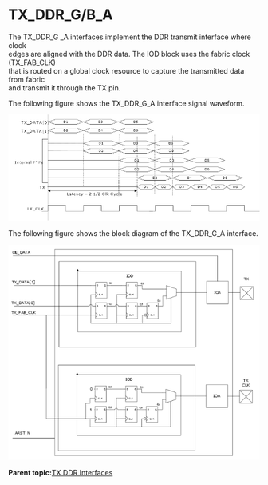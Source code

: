 # TX\_DDR\_G/B\_A

The TX\_DDR\_G \_A interfaces implement the DDR transmit interface where clock<br /> edges are aligned with the DDR data. The IOD block uses the fabric clock \(TX\_FAB\_CLK\)<br /> that is routed on a global clock resource to capture the transmitted data from fabric<br /> and transmit it through the TX pin.

The following figure shows the TX\_DDR\_G\_A interface signal waveform.

![](GUID-3F0ADC89-A8E5-43D9-9A8A-6C81D43608BA-low.png "TX_DDR_G_A Interface Signal Waveform—TXDDRX1")

The following figure shows the block diagram of the TX\_DDR\_G\_A interface.

![](GUID-7DFABE5A-57B3-4120-9F6B-EA2A885B75F7-low.png "TX_DDR_G/B_A Interface Block Diagram—TX_DDRX1")

**Parent topic:**[TX DDR Interfaces](GUID-CB8D7DD7-07C8-41AE-BB32-31858BA4DAD2.md)

